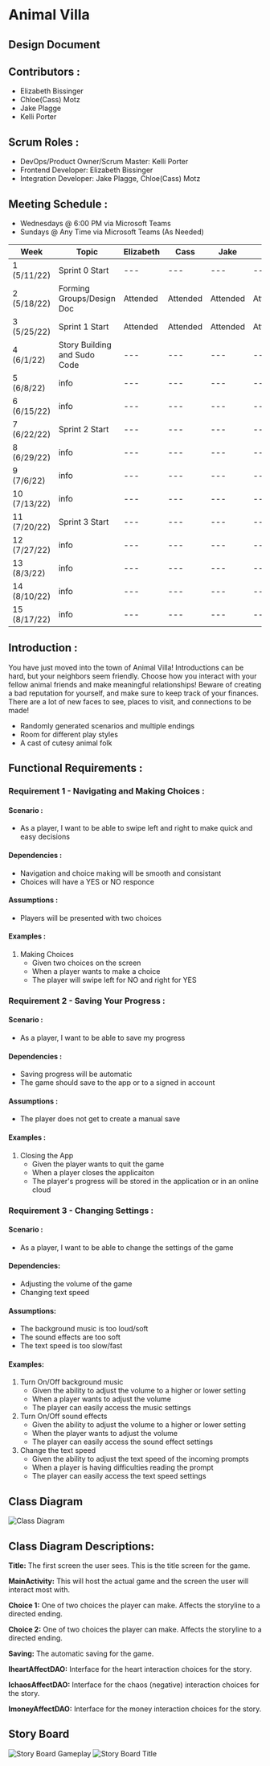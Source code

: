 # Animal Villa
## Design Document

## Contributors :
- Elizabeth Bissinger
- Chloe(Cass) Motz
- Jake Plagge
- Kelli Porter

## Scrum Roles :
- DevOps/Product Owner/Scrum Master: Kelli Porter
- Frontend Developer: Elizabeth Bissinger
- Integration Developer: Jake Plagge, Chloe(Cass) Motz

## Meeting Schedule :
- Wednesdays @ 6:00 PM via Microsoft Teams
- Sundays @ Any Time via Microsoft Teams (As Needed)

| Week | Topic | Elizabeth | Cass | Jake | Kelli |
| --- | --- | --- | --- | --- | --- |
| 1 (5/11/22) | Sprint 0 Start | --- | --- | --- | --- |
| 2 (5/18/22) | Forming Groups/Design Doc | Attended | Attended | Attended | Attended |
| 3 (5/25/22)| Sprint 1 Start | Attended | Attended | Attended | Attended |
| 4 (6/1/22)| Story Building and Sudo Code | --- | --- | --- | --- |
| 5 (6/8/22)| info | --- | --- | --- | --- |
| 6 (6/15/22)| info | --- | --- | --- | --- |
| 7 (6/22/22)| Sprint 2 Start | --- | --- | --- | --- |
| 8 (6/29/22)| info | --- | --- | --- | --- |
| 9 (7/6/22) | info | --- | --- | --- | --- |
| 10 (7/13/22) | info | --- | --- | --- | --- |
| 11 (7/20/22) | Sprint 3 Start | --- | --- | --- | --- |
| 12 (7/27/22) | info | --- | --- | --- | --- |
| 13 (8/3/22) | info | --- | --- | --- | --- |
| 14 (8/10/22) | info | --- | --- | --- | --- |
| 15 (8/17/22) | info | --- | --- | --- | --- |

## Introduction :
You have just moved into the town of Animal Villa! Introductions can be hard, but your neighbors seem friendly. Choose how you interact with your fellow animal friends and make meaningful relationships! Beware of creating a bad reputation for yourself, and make sure to keep track of your finances. There are a lot of new faces to see, places to visit, and connections to be made!
- Randomly generated scenarios and multiple endings
- Room for different play styles
- A cast of cutesy animal folk

## Functional Requirements :
### Requirement 1 - Navigating and Making Choices :
#### Scenario :
- As a player, I want to be able to swipe left and right to make quick and easy decisions

#### Dependencies :
- Navigation and choice making will be smooth and consistant
- Choices will have a YES or NO responce

#### Assumptions : 
- Players will be presented with two choices

#### Examples :
1. Making Choices
   - Given two choices on the screen
   - When a player wants to make a choice
   - The player will swipe left for NO and right for YES

### Requirement 2 - Saving Your Progress :
#### Scenario :
- As a player, I want to be able to save my progress

#### Dependencies :
- Saving progress will be automatic
- The game should save to the app or to a signed in account

#### Assumptions : 
- The player does not get to create a manual save

#### Examples :
1. Closing the App
   - Given the player wants to quit the game
   - When a player closes the applicaiton
   - The player's progress will be stored in the application or in an online cloud

### Requirement 3 - Changing Settings :
#### Scenario : 
- As a player, I want to be able to change the settings of the game

#### Dependencies:
- Adjusting the volume of the game
- Changing text speed

#### Assumptions:
- The background music is too loud/soft
- The sound effects are too soft
- The text speed is too slow/fast

#### Examples:
1. Turn On/Off background music
   - Given the ability to adjust the volume to a higher or lower setting
   - When a player wants to adjust the volume
   - The player can easily access the music settings
2. Turn On/Off sound effects
   - Given the ability to adjust the volume to a higher or lower setting
   - When the player wants to adjust the volume
   - The player can easily access the sound effect settings
3. Change the text speed 
   - Given the ability to adjust the text speed of the incoming prompts
   - When a player is having difficulties reading the prompt 
   - The player can easily access the text speed settings


## Class Diagram
![Class Diagram](https://github.com/portekn/Mobile-Device-Programming-Animal-Villa/blob/Design-Document-Draft/Images/Animal%20Villa%20Class%20Diagram%20Final.png)

## Class Diagram Descriptions:
**Title:** The first screen the user sees. This is the title screen for the game.

**MainActivity:** This will host the actual game and the screen the user will interact most with.

**Choice 1:** One of two choices the player can make. Affects the storyline to a directed ending.

**Choice 2:**  One of two choices the player can make. Affects the storyline to a directed ending.

**Saving:** The automatic saving for the game.

**IheartAffectDAO:** Interface for the heart interaction choices for the story.

**IchaosAffectDAO:** Interface for the chaos (negative) interaction choices for the story.

**ImoneyAffectDAO:** Interface for the money interaction choices for the story.

## Story Board
![Story Board Gameplay](https://github.com/portekn/Mobile-Device-Programming-Animal-Villa/blob/73444f57bbc2ccc11019ab19554065e46bbda7d6/Images/storyboard%20idea.PNG)
![Story Board Title](https://github.com/portekn/Mobile-Device-Programming-Animal-Villa/blob/73444f57bbc2ccc11019ab19554065e46bbda7d6/Images/storyboard%20title.PNG)
